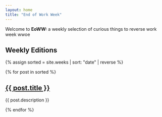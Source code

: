 ```yaml
---
layout: home
title: "End of Work Week"
---
```


<div class="motto">Welcome to <b>EoWW:</b> a weekly selection of curious things to reverse work week wwoe</div>

## Weekly Editions

{% assign sorted = site.weeks | sort: "date" | reverse %}
<div class="editions">
  {% for post in sorted %}
  <div class="card">
    <h2><a href="{{ post.url | relative_url }}">{{ post.title }}</a></h2>
    <p>{{ post.description }}</p>
  </div>
  {% endfor %}
</div>
